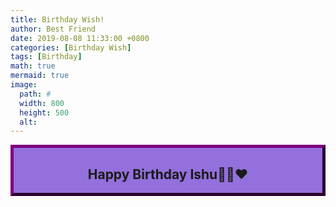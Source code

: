 ```yaml
---
title: Birthday Wish!
author: Best Friend
date: 2019-08-08 11:33:00 +0800
categories: [Birthday Wish]
tags: [Birthday]
math: true
mermaid: true
image:  
  path: #
  width: 800
  height: 500
  alt: 
---
```



<html>
<head>
<style>
.myDiv {
  border: 5px outset purple;
  background-color: mediumpurple;    
  text-align: center;
}
</style>
</head>
<body>


<div class="myDiv">
  <h2>Happy Birthday Ishu🥳🤩❤️</h2>
</div>


</body>
</html>
